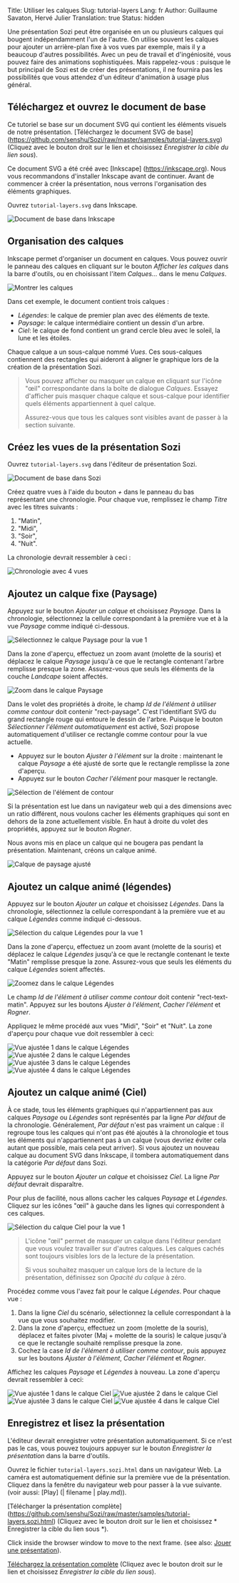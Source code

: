 Title: Utiliser les calques
Slug: tutorial-layers
Lang: fr
Author: Guillaume Savaton, Hervé Julier
Translation: true
Status: hidden


Une présentation Sozi peut être organisée en un ou plusieurs calques qui bougent indépendamment l'un de l'autre.
On utilise souvent les calques pour ajouter un arrière-plan fixe à vos vues par exemple,
mais il y a beaucoup d'autres possibilités.
Avec un peu de travail et d'ingéniosité, vous pouvez faire des animations sophistiquées.
Mais rappelez-vous : puisque le but principal de Sozi est de créer des présentations,
il ne fournira pas les possibilités que vous attendez d'un éditeur d'animation à usage plus général.

Téléchargez et ouvrez le document de base
-----------------------------------------

Ce tutoriel se base sur un document SVG qui contient les éléments visuels de notre présentation.
[Téléchargez le document SVG de base] (https://github.com/senshu/Sozi/raw/master/samples/tutorial-layers.svg)
(Cliquez avec le bouton droit sur le lien et choisissez *Enregistrer la cible du lien sous*).

Ce document SVG a été créé avec [Inkscape] (https://inkscape.org).
Nous vous recommandons d'installer Inkscape avant de continuer.
Avant de commencer à créer la présentation, nous verrons l'organisation
des éléments graphiques.

Ouvrez `tutorial-layers.svg` dans Inkscape.

![Document de base dans Inkscape](|filename|/images/tutorial-layers/sozi-layers-tutorial-screenshot-01.fr.png)

Organisation des calques
------------------------

Inkscape permet d'organiser un document en calques.
Vous pouvez ouvrir le panneau des calques en cliquant sur le bouton *Afficher les calques* dans la barre d'outils,
ou en choisissant l'item *Calques&hellip;* dans le menu *Calques*.

![Montrer les calques](|filename|/images/tutorial-layers/sozi-layers-tutorial-screenshot-02.fr.png)

Dans cet exemple, le document contient trois calques :

* *Légendes*: le calque de premier plan avec des éléments de texte.
* *Paysage*: le calque intermédiaire contient un dessin d'un arbre.
* *Ciel*: le calque de fond contient un grand cercle bleu avec le soleil, la lune et les étoiles.

Chaque calque a un sous-calque nommé *Vues*. Ces sous-calques contiennent des rectangles
qui aideront à aligner le graphique lors de la création de la présentation Sozi.

> Vous pouvez afficher ou masquer un calque en cliquant sur l'icône "œil" correspondante dans la boîte de dialogue *Calques*.
> Essayez d'afficher puis masquer chaque calque et sous-calque pour identifier quels éléments appartiennent à quel calque.
>
> Assurez-vous que tous les calques sont visibles avant de passer à la section suivante.

Créez les vues de la présentation Sozi
--------------------------------------

Ouvrez `tutorial-layers.svg` dans l'éditeur de présentation Sozi.

![Document de base dans Sozi](|filename|/images/tutorial-layers/sozi-layers-tutorial-screenshot-03.fr.png)

Créez quatre vues à l'aide du bouton *+* dans le panneau du bas représentant une chronologie.
Pour chaque vue, remplissez le champ *Titre* avec les titres suivants :

1. "Matin",
2. "Midi",
3. "Soir",
4. "Nuit".

La chronologie devrait ressembler à ceci :

![Chronologie avec 4 vues](|filename|/images/tutorial-layers/sozi-layers-tutorial-screenshot-04.fr.png)

Ajoutez un calque fixe (Paysage)
--------------------------------

Appuyez sur le bouton *Ajouter un calque* et choisissez *Paysage*.
Dans la chronologie, sélectionnez la cellule correspondant à la première vue et à la
vue *Paysage* comme indiqué ci-dessous.

![Sélectionnez le calque Paysage pour la vue 1](|filename|/images/tutorial-layers/sozi-layers-tutorial-screenshot-05.fr.png)

Dans la zone d'aperçu, effectuez un zoom avant (molette de la souris) et déplacez le calque *Paysage*
jusqu'à ce que le rectangle contenant l'arbre remplisse presque la zone.
Assurez-vous que seuls les éléments de la couche *Landcape* soient affectés.

![Zoom dans le calque Paysage](|filename|/images/tutorial-layers/sozi-layers-tutorial-screenshot-06.fr.png)

Dans le volet des propriétés à droite, le champ *Id de l'élément à utiliser comme contour* doit contenir
"rect-paysage".
C'est l'identifiant SVG du grand rectangle rouge qui entoure le dessin de
l'arbre.
Puisque le bouton *Sélectionner l'élément automatiquement* est activé, Sozi propose automatiquement d'utiliser ce
rectangle comme contour pour la vue actuelle.

* Appuyez sur le bouton *Ajuster à l'élément* sur la droite : maintenant le calque *Paysage* a été
  ajusté de sorte que le rectangle remplisse la zone d'aperçu.
* Appuyez sur le bouton *Cacher l'élément* pour masquer le rectangle.

![Sélection de l'élément de contour](|filename|/images/tutorial-layers/sozi-layers-tutorial-screenshot-07.fr.png)

Si la présentation est lue dans un navigateur web qui a des dimensions avec un
ratio différent, nous voulons cacher les éléments graphiques qui sont en dehors de la zone actuellement visible.
En haut à droite du volet des propriétés, appuyez sur le bouton *Rogner*.

Nous avons mis en place un calque qui ne bougera pas pendant la présentation.
Maintenant, créons un calque animé.

![Calque de paysage ajusté](|filename|/images/tutorial-layers/sozi-layers-tutorial-screenshot-08.fr.png)

Ajoutez un calque animé (légendes)
----------------------------------

Appuyez sur le bouton *Ajouter un calque* et choisissez *Légendes*.
Dans la chronologie, sélectionnez la cellule correspondant à la première vue et au calque
*Légendes* comme indiqué ci-dessous.

![Sélection du calque Légendes pour la vue 1](|filename|/images/tutorial-layers/sozi-layers-tutorial-screenshot-09.fr.png)

Dans la zone d'aperçu, effectuez un zoom avant (molette de la souris) et déplacez le calque *Légendes*
jusqu'à ce que le rectangle contenant le texte "Matin" remplisse presque la zone.
Assurez-vous que seuls les éléments du calque *Légendes* soient affectés.

![Zoomez dans le calque Légendes](|filename|/images/tutorial-layers/sozi-layers-tutorial-screenshot-10.fr.png)

Le champ *Id de l'élément à utiliser comme contour* doit contenir "rect-text-matin".
Appuyez sur les boutons *Ajuster à l'élément*, *Cacher l'élément* et *Rogner*.

Appliquez le même procédé aux vues "Midi", "Soir" et "Nuit".
La zone d'aperçu pour chaque vue doit ressembler à ceci:

![Vue ajustée 1 dans le calque Légendes](|filename|/images/tutorial-layers/sozi-layers-tutorial-screenshot-11.fr.png)
![Vue ajustée 2 dans le calque Légendes](|filename|/images/tutorial-layers/sozi-layers-tutorial-screenshot-12.fr.png)
![Vue ajustée 3 dans le calque Légendes](|filename|/images/tutorial-layers/sozi-layers-tutorial-screenshot-13.fr.png)
![Vue ajustée 4 dans le calque Légendes](|filename|/images/tutorial-layers/sozi-layers-tutorial-screenshot-14.fr.png)

Ajoutez un calque animé (Ciel)
------------------------------

À ce stade, tous les éléments graphiques qui n'appartiennent pas aux calques *Paysage* ou *Légendes*
sont représentés par la ligne *Par défaut* de la chronologie.
Généralement, *Par défaut* n'est pas vraiment un calque : il regroupe tous les calques qui n'ont pas été ajoutés à la chronologie
et tous les éléments qui n'appartiennent pas à un calque (vous devriez éviter cela autant que possible, mais cela peut arriver).
Si vous ajoutez un nouveau calque au document SVG dans Inkscape, il tombera automatiquement dans
la catégorie *Par défaut* dans Sozi.

Appuyez sur le bouton *Ajouter un calque* et choisissez *Ciel*.
La ligne *Par défaut* devrait disparaître.

Pour plus de facilité, nous allons cacher les calques *Paysage* et *Légendes*.
Cliquez sur les icônes "œil" à gauche dans les lignes qui correspondent à ces calques.

![Sélection du calque Ciel pour la vue 1](|filename|/images/tutorial-layers/sozi-layers-tutorial-screenshot-15.fr.png)

> L'icône "œil" permet de masquer un calque dans l'éditeur pendant que vous voulez travailler sur d'autres calques.
> Les calques cachés sont toujours visibles lors de la lecture de la présentation.
>
> Si vous souhaitez masquer un calque lors de la lecture de la présentation, définissez son *Opacité du calque*
> à zéro.

Procédez comme vous l'avez fait pour le calque *Légendes*.
Pour chaque vue :

1. Dans la ligne *Ciel* du scénario, sélectionnez la cellule correspondant à la vue que vous souhaitez modifier.
2. Dans la zone d'aperçu, effectuez un zoom (molette de la souris), déplacez et faites pivoter (Maj + molette de la souris) le calque jusqu'à ce que le rectangle souhaité remplisse presque la zone.
3. Cochez la case *Id de l'élément à utiliser comme contour*, puis appuyez sur les boutons *Ajuster à l'élément*, *Cacher l'élément* et *Rogner*.

Affichez les calques *Paysage* et *Légendes* à nouveau.
La zone d'aperçu devrait ressembler à ceci:

![Vue ajustée 1 dans le calque Ciel](|filename|/images/tutorial-layers/sozi-layers-tutorial-screenshot-16.fr.png)
![Vue ajustée 2 dans le calque Ciel](|filename|/images/tutorial-layers/sozi-layers-tutorial-screenshot-17.fr.png)
![Vue ajustée 3 dans le calque Ciel](|filename|/images/tutorial-layers/sozi-layers-tutorial-screenshot-18.fr.png)
![Vue ajustée 4 dans le calque Ciel](|filename|/images/tutorial-layers/sozi-layers-tutorial-screenshot-19.fr.png)

Enregistrez et lisez la présentation
------------------------------------

L'éditeur devrait enregistrer votre présentation automatiquement.
Si ce n'est pas le cas, vous pouvez toujours appuyer sur le bouton *Enregistrer la présentation* dans la barre d'outils.

Ouvrez le fichier `tutorial-layers.sozi.html` dans un navigateur Web.
La caméra est automatiquement définie sur la première vue de la présentation.
Cliquez dans la fenêtre du navigateur web pour passer à la vue suivante.
(voir aussi: [Play] (| filename | play.md)).

[Télécharger la présentation complète] (https://github.com/senshu/Sozi/raw/master/samples/tutorial-layers.sozi.html)
(Cliquez avec le bouton droit sur le lien et choisissez * Enregistrer la cible du lien sous *).



Click inside the browser window to move to the next frame.
(see also: [Jouer une présentation](|filename|play.md)).

[Téléchargez la présentation complète](https://github.com/senshu/Sozi/raw/master/samples/tutorial-layers.sozi.html)
(Cliquez avec le bouton droit sur le lien et choisissez *Enregistrer la cible du lien sous*).
